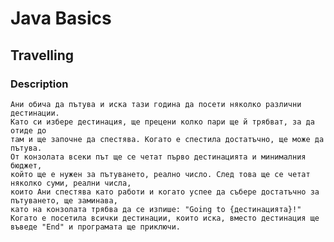 # Java Basics

## Travelling

### Description
    Ани обича да пътува и иска тази година да посети няколко различни дестинации. 
    Като си избере дестинация, ще прецени колко пари ще й трябват, за да отиде до
    там и ще започне да спестява. Когато е спестила достатъчно, ще може да пътува.
    От конзолата всеки път ще се четат първо дестинацията и минималния бюджет, 
    който ще е нужен за пътуването, реално число. След това ще се четат няколко суми, реални числа,
    които Ани спестява като работи и когато успее да събере достатъчно за пътуването, ще заминава,
    като на конзолата трябва да се изпише: "Going to {дестинацията}!" 
    Когато е посетила всички дестинации, които иска, вместо дестинация ще въведе "End" и програмата ще приключи.

